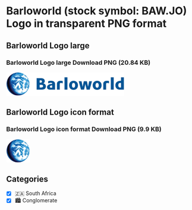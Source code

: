 # Barloworld (stock symbol: BAW.JO) Logo in transparent PNG format

## Barloworld Logo large

### Barloworld Logo large Download PNG (20.84 KB)

![Barloworld Logo large Download PNG (20.84 KB)](/img/orig/BAW.JO_BIG-ffc07c4b.png)

## Barloworld Logo icon format

### Barloworld Logo icon format Download PNG (9.9 KB)

![Barloworld Logo icon format Download PNG (9.9 KB)](/img/orig/BAW.JO-d01a72fa.png)



## Categories
- [x] 🇿🇦 South Africa
- [x] 🏙 Conglomerate
